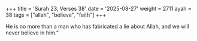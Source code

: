 +++
title = 'Surah 23, Verses 38'
date = '2025-08-27'
weight = 2711
ayah = 38
tags = ["allah", "believe", "faith"]
+++

He is no more than a man who has fabricated a lie about Allah, and we will never believe in him.”